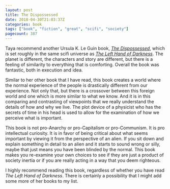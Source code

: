 ```yaml
---
layout: post
title: The Dispossessed
date: 2018-04-30T21:03:37Z
categories: book
tags: ["book", "fiction", "great", "scifi", "society"]
pagecount: 387
---
```


Taya recommend another Ursula K. Le Guin book, [*The Dispossessed*][book-amaz], which is set roughly in
the same scifi universe as [*The Left Hand of Darkness*](/blog/2018-03-01-the-left-hand-of-darkness/).
The planet is different, the characters and story are different, but there is a feeling of
similarity to everything that is comforting. Overall the book was fantastic, both in execution and
idea.

Similar to her other book that I have read, this book creates a world where the normal experience of
the people is drastically different from our experience. Not only that, but there is a crossover
between this foreign world and one which is more similar to what we know. And it is in this
comparing and contrasting of viewpoints that we really understand the details of how and why we
live. The plot device of a physicist who has the secrets of time in his head is used to allow for
the examination of how we perceive what is important.

This book is not pro-Anarchy or pro-Capitalism or pro-Communism. It is pro intellectual curiosity.
It is in favor of being critical about what seems important by viewing it from the perspective of an
alien. If you sit down and explain something in detail to an alien and it starts to sound wrong or
silly, maybe that just means you have been blinded by the normal. This book makes you re-examine
your own choices to see if they are just a product of society inertia or if you are really acting in
a way that you deem righteous.

I highly recommend reading this book, regardless of whether you have read *The Left Hand of
Darkness*. There is certainly a possibility that I might add some more of her books to my list.

[book-amaz]:      https://amzn.to/2HDFoMK
